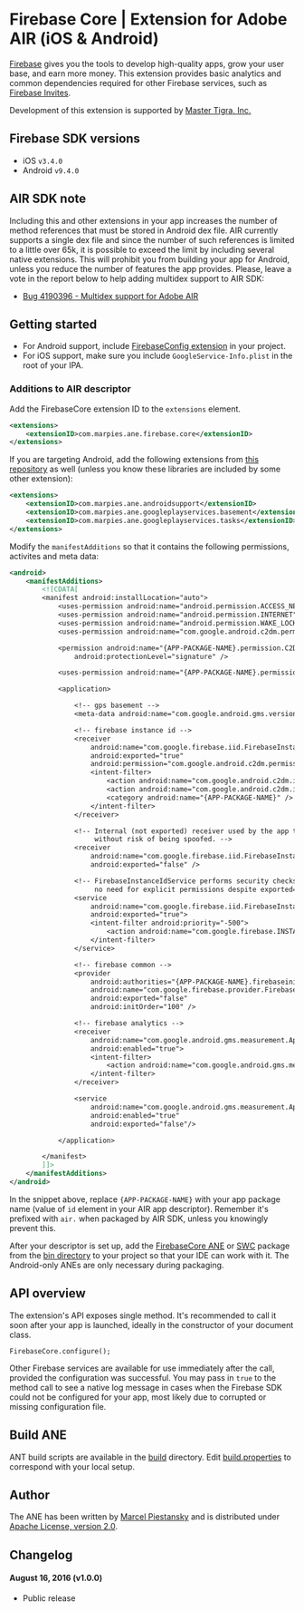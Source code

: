 # Firebase Core | Extension for Adobe AIR (iOS & Android)

[Firebase](https://firebase.google.com/docs/) gives you the tools to develop high-quality apps, grow your user base, and earn more money. This extension provides basic analytics and common dependencies required for other Firebase services, such as [Firebase Invites](https://github.com/marpies/firebase-invites-ane).

Development of this extension is supported by [Master Tigra, Inc.](https://github.com/mastertigra)

## Firebase SDK versions

* iOS `v3.4.0`
* Android `v9.4.0`

## AIR SDK note

Including this and other extensions in your app increases the number of method references that must be stored in Android dex file. AIR currently supports a single dex file and since the number of such references is limited to a little over 65k, it is possible to exceed the limit by including several native extensions. This will prohibit you from building your app for Android, unless you reduce the number of features the app provides. Please, leave a vote in the report below to help adding multidex support to AIR SDK:

* [Bug 4190396 - Multidex support for Adobe AIR](https://bugbase.adobe.com/index.cfm?event=bug&id=4190396)

## Getting started

* For Android support, include [FirebaseConfig extension](https://github.com/marpies/firebase-config-ane) in your project.
* For iOS support, make sure you include `GoogleService-Info.plist` in the root of your IPA.

### Additions to AIR descriptor

Add the FirebaseCore extension ID to the `extensions` element.

```xml
<extensions>
    <extensionID>com.marpies.ane.firebase.core</extensionID>
</extensions>
```

If you are targeting Android, add the following extensions from [this repository](https://github.com/marpies/android-dependency-anes) as well (unless you know these libraries are included by some other extension):

```xml
<extensions>
    <extensionID>com.marpies.ane.androidsupport</extensionID>
    <extensionID>com.marpies.ane.googleplayservices.basement</extensionID>
    <extensionID>com.marpies.ane.googleplayservices.tasks</extensionID>
</extensions>
```

Modify the `manifestAdditions` so that it contains the following permissions, activites and meta data:

```xml
<android>
    <manifestAdditions>
        <![CDATA[
        <manifest android:installLocation="auto">
            <uses-permission android:name="android.permission.ACCESS_NETWORK_STATE" />
            <uses-permission android:name="android.permission.INTERNET" />
            <uses-permission android:name="android.permission.WAKE_LOCK" />
            <uses-permission android:name="com.google.android.c2dm.permission.RECEIVE" />

            <permission android:name="{APP-PACKAGE-NAME}.permission.C2D_MESSAGE"
                android:protectionLevel="signature" />

            <uses-permission android:name="{APP-PACKAGE-NAME}.permission.C2D_MESSAGE" />

            <application>

                <!-- gps basement -->
                <meta-data android:name="com.google.android.gms.version" android:value="@integer/google_play_services_version" />

                <!-- firebase instance id -->
                <receiver
                    android:name="com.google.firebase.iid.FirebaseInstanceIdReceiver"
                    android:exported="true"
                    android:permission="com.google.android.c2dm.permission.SEND" >
                    <intent-filter>
                        <action android:name="com.google.android.c2dm.intent.RECEIVE" />
                        <action android:name="com.google.android.c2dm.intent.REGISTRATION" />
                        <category android:name="{APP-PACKAGE-NAME}" />
                    </intent-filter>
                </receiver>

                <!-- Internal (not exported) receiver used by the app to start its own exported services
                     without risk of being spoofed. -->
                <receiver
                    android:name="com.google.firebase.iid.FirebaseInstanceIdInternalReceiver"
                    android:exported="false" />

                <!-- FirebaseInstanceIdService performs security checks at runtime,
                     no need for explicit permissions despite exported="true" -->
                <service
                    android:name="com.google.firebase.iid.FirebaseInstanceIdService"
                    android:exported="true">
                    <intent-filter android:priority="-500">
                        <action android:name="com.google.firebase.INSTANCE_ID_EVENT" />
                    </intent-filter>
                </service>

                <!-- firebase common -->
                <provider
                    android:authorities="{APP-PACKAGE-NAME}.firebaseinitprovider"
                    android:name="com.google.firebase.provider.FirebaseInitProvider"
                    android:exported="false"
                    android:initOrder="100" />

                <!-- firebase analytics -->
                <receiver
                    android:name="com.google.android.gms.measurement.AppMeasurementReceiver"
                    android:enabled="true">
                    <intent-filter>
                        <action android:name="com.google.android.gms.measurement.UPLOAD"/>
                    </intent-filter>
                </receiver>

                <service
                    android:name="com.google.android.gms.measurement.AppMeasurementService"
                    android:enabled="true"
                    android:exported="false"/>

            </application>

        </manifest>
        ]]>
    </manifestAdditions>
</android>
```

In the snippet above, replace `{APP-PACKAGE-NAME}` with your app package name (value of `id` element in your AIR app descriptor). Remember it's prefixed with `air.` when packaged by AIR SDK, unless you knowingly prevent this.

After your descriptor is set up, add the [FirebaseCore ANE](bin/com.marpies.ane.firebase.core.ane) or [SWC](bin/com.marpies.ane.firebase.core.swc) package from the [bin directory](bin/) to your project so that your IDE can work with it. The Android-only ANEs are only necessary during packaging.

## API overview

The extension's API exposes single method. It's recommended to call it soon after your app is launched, ideally in the constructor of your document class.

```as3
FirebaseCore.configure();
```

Other Firebase services are available for use immediately after the call, provided the configuration was successful. You may pass in `true` to the method call to see a native log message in cases when the Firebase SDK could not be configured for your app, most likely due to corrupted or missing configuration file.

## Build ANE
ANT build scripts are available in the [build](build/) directory. Edit [build.properties](build/build.properties) to correspond with your local setup.

## Author
The ANE has been written by [Marcel Piestansky](https://twitter.com/marpies) and is distributed under [Apache License, version 2.0](http://www.apache.org/licenses/LICENSE-2.0.html).

## Changelog

#### August 16, 2016 (v1.0.0)

* Public release
